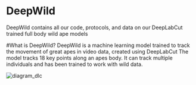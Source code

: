 # DeepWild
DeepWild contains all our code, protocols, and data on our DeepLabCut trained full body wild ape models

#What is DeepWild?
DeepWild is a machine learning model trained to track the movement of great apes in video data, created using DeepLabCut
The model tracks 18 key points along an apes body. It can track multiple individuals and has been trained to work with wild data.

![diagram_dlc](https://user-images.githubusercontent.com/68918736/230898742-6403bdad-a2c2-4c07-885f-5bc8f7c2fbc8.jpg)
